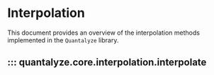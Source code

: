 # Interpolation

This document provides an overview of the interpolation methods implemented in the `Quantalyze` library.

## ::: quantalyze.core.interpolation.interpolate
